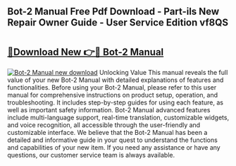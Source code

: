 ## Bot-2 Manual Free Pdf Download - Part-ils New Repair Owner Guide - User Service Edition vf8QS

# <h2><a href="http://bc22150.oget.top/?id=Bot-2+Manual">🔗Download New 👉🔴 Bot-2 Manual</a></h2>

[![Bot-2 Manual new download](https://i.imgur.com/5g1atiW.png)](http://bc22150.oget.top/?id=Bot-2+Manual)
Unlocking Value This manual reveals the full value of your new Bot-2 Manual with detailed explanations of features and functionalities. Before using your Bot-2 Manual, please refer to this user manual for comprehensive instructions on product setup, operation, and troubleshooting. It includes step-by-step guides for using each feature, as well as important safety information. Bot-2 Manual advanced features include multi-language support, real-time translation, customizable widgets, and voice recognition, all accessible through the user-friendly and customizable interface. We believe that the Bot-2 Manual has been a detailed and informative guide in your quest to understand the functions and capabilities of your new item. If you need any assistance or have any questions, our customer service team is always available.
